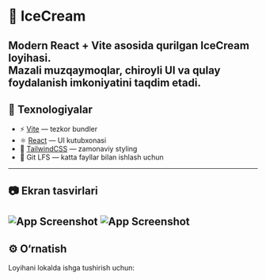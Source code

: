 # 🍦 IceCream
Modern React + Vite asosida qurilgan **IceCream** loyihasi.  
Mazali muzqaymoqlar, chiroyli UI va qulay foydalanish imkoniyatini taqdim etadi.  
--- 

## 🚀 Texnologiyalar
- ⚡ [Vite](https://vitejs.dev/) — tezkor bundler
- ⚛️ [React](https://react.dev/) — UI kutubxonasi
- 🎨 [TailwindCSS](https://tailwindcss.com/) — zamonaviy styling
- 📂 Git LFS — katta fayllar bilan ishlash uchun
---

## 📷 Ekran tasvirlari
![App Screenshot](./src/images/forReadme.png)
![App Screenshot](./src/images/forReadme2.png)
---

## ⚙️ O‘rnatish
Loyihani lokalda ishga tushirish uchun:
